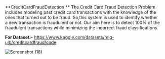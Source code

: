 **CreditCardFraudDetection
**
The Credit Card Fraud Detection Problem includes modeling past credit card transactions with the knowledge of the ones that turned out to be fraud. So,this system is used to identify whether a new transaction is fraudulent or not. Our aim here is to detect 100% of the fraudulent transactions while minimizing the incorrect fraud classifications.

**For Dataset:-**
https://www.kaggle.com/datasets/mlg-ulb/creditcardfraud/code

![Screenshot (18)](https://github.com/gayatrifegde/TechnoHacks/assets/91429243/9ca6f5e6-ce2b-4dc5-9fc1-99b2947e617b)
